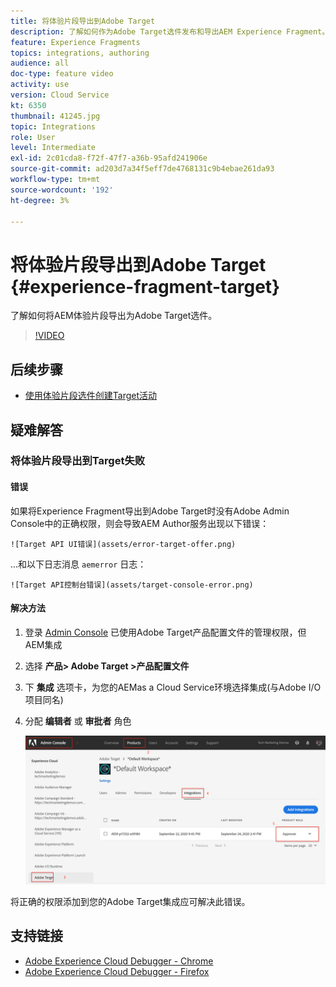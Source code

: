 ```yaml
---
title: 将体验片段导出到Adobe Target
description: 了解如何作为Adobe Target选件发布和导出AEM Experience Fragment。
feature: Experience Fragments
topics: integrations, authoring
audience: all
doc-type: feature video
activity: use
version: Cloud Service
kt: 6350
thumbnail: 41245.jpg
topic: Integrations
role: User
level: Intermediate
exl-id: 2c01cda8-f72f-47f7-a36b-95afd241906e
source-git-commit: ad203d7a34f5eff7de4768131c9b4ebae261da93
workflow-type: tm+mt
source-wordcount: '192'
ht-degree: 3%

---
```


# 将体验片段导出到Adobe Target {#experience-fragment-target}

了解如何将AEM体验片段导出为Adobe Target选件。

>[!VIDEO](https://video.tv.adobe.com/v/41245?quality=12&learn=on)

## 后续步骤

+ [使用体验片段选件创建Target活动](./create-target-activity.md)

## 疑难解答

### 将体验片段导出到Target失败

#### 错误

如果将Experience Fragment导出到Adobe Target时没有Adobe Admin Console中的正确权限，则会导致AEM Author服务出现以下错误：

    ![Target API UI错误](assets/error-target-offer.png)

...和以下日志消息 `aemerror` 日志：

    ![Target API控制台错误](assets/target-console-error.png)

#### 解决方法

1. 登录 [Admin Console](https://adminconsole.adobe.com/) 已使用Adobe Target产品配置文件的管理权限，但AEM集成
2. 选择 __产品> Adobe Target >产品配置文件__
3. 下 __集成__ 选项卡，为您的AEMas a Cloud Service环境选择集成(与Adobe I/O项目同名)
4. 分配 __编辑者__ 或 __审批者__ 角色

   ![Target API错误](assets/target-permissions.png)

将正确的权限添加到您的Adobe Target集成应可解决此错误。

## 支持链接

+ [Adobe Experience Cloud Debugger - Chrome](https://chrome.google.com/webstore/detail/adobe-experience-cloud-de/ocdmogmohccmeicdhlhhgepeaijenapj)
+ [Adobe Experience Cloud Debugger - Firefox](https://addons.mozilla.org/en-US/firefox/addon/adobe-experience-platform-dbg/)
